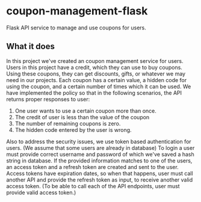 # coupon-management-flask
Flask API service to manage and use coupons for users.


## What it does
In this project we've created an coupon management service for users. Users in this project have a credit, which they can use to buy coupons. Using these coupons, they can get discounts, gifts, or whatever we may need in our projects. 
Each coupon has a certain value, a hidden code for using the coupon, and a certain number of times which it can be used. 
We have implemented the policy so  that in the following scenarios, the API returns proper responses to user:


1. One user wants to use a certain coupon more than once. 
2. The credit of user is less than the value of the coupon
3. The number of remaining coupons is zero. 
4. The hidden code entered by the user is wrong. 

Also to address the security issues, we use token based authentication for users. (We assume that some users are already in database) To login a user must provide correct username and password of which we've saved a hash string in database. If the provided information matches to one of the users, an access token and a refresh token are created and sent to the user. 
Access tokens have expiration dates, so when that happens, user must call another API and provide the refresh token as input, to receive another valid access token. (To be able to call each of the API endpoints, user must provide valid access token.)

